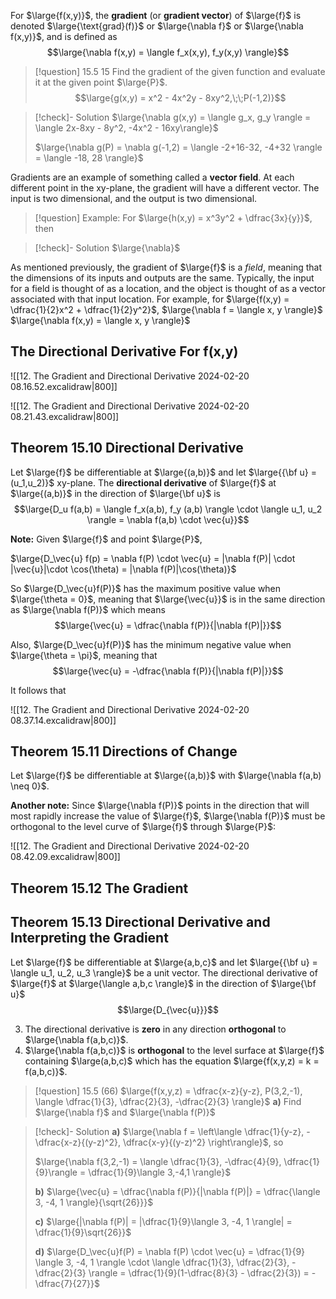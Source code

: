 For $\large{f(x,y)}$, the **gradient** (or **gradient vector**) of $\large{f}$ is denoted $\large{\text{grad}(f)}$ or $\large{\nabla f}$ or $\large{\nabla f(x,y)}$, and is defined as
$$\large{\nabla f(x,y) = \langle f_x(x,y), f_y(x,y) \rangle}$$

>[!question] 15.5 15
>Find the gradient of the given function and evaluate it at the given point $\large{P}$.
>$$\large{g(x,y) = x^2 - 4x^2y - 8xy^2,\;\;P(-1,2)}$$

>[!check]- Solution
> $\large{\nabla g(x,y) = \langle g_x, g_y \rangle = \langle 2x-8xy - 8y^2, -4x^2 - 16xy\rangle}$
> 
> $\large{\nabla g(P) = \nabla g(-1,2) = \langle -2+16-32, -4+32 \rangle = \langle -18, 28 \rangle}$

Gradients are an example of something called a **vector field**. At each different point in the xy-plane, the gradient will have a different vector. The input is two dimensional, and the output is two dimensional.

>[!question] Example:
>For $\large{h(x,y) = x^3y^2 + \dfrac{3x}{y}}$, then

>[!check]- Solution
>$\large{\nabla}$

As mentioned previously, the gradient of $\large{f}$ is a *field*, meaning that the dimensions of its inputs and outputs are the same. Typically, the input for a field is thought of as a location, and the object is thought of as a vector associated with that input location.
For example, for $\large{f(x,y) = \dfrac{1}{2}x^2 + \dfrac{1}{2}y^2}$, $\large{\nabla f = \langle x, y \rangle}$
$\large{\nabla f(x,y) = \langle x, y \rangle}$

## The Directional Derivative For f(x,y)

![[12. The Gradient and Directional Derivative 2024-02-20 08.16.52.excalidraw|800]]

![[12. The Gradient and Directional Derivative 2024-02-20 08.21.43.excalidraw|800]]

## Theorem 15.10 Directional Derivative
Let $\large{f}$ be differentiable at $\large{(a,b)}$ and let $\large{{\bf u} = (u_1,u_2)}$
xy-plane. The **directional derivative** of $\large{f}$ at $\large{(a,b)}$ in the direction of $\large{\bf u}$ is 
$$\large{D_u f(a,b) = \langle f_x(a,b), f_y (a,b) \rangle \cdot \langle u_1, u_2 \rangle = \nabla f(a,b) \cdot \vec{u}}$$

**Note:** Given $\large{f}$ and point $\large{P}$,

$\large{D_\vec{u} f(p) = \nabla f(P) \cdot \vec{u} = |\nabla f(P)| \cdot |\vec{u}|\cdot \cos(\theta) = |\nabla f(P)|\cos(\theta)}$

So $\large{D_\vec{u}f(P)}$ has the maximum positive value when $\large{\theta = 0}$, meaning that $\large{\vec{u}}$ is in the same direction as $\large{\nabla f(P)}$ which means
$$\large{\vec{u} = \dfrac{\nabla f(P)}{|\nabla f(P)|}}$$

Also, $\large{D_\vec{u}f(P)}$ has the minimum negative value when $\large{\theta = \pi}$, meaning that 
$$\large{\vec{u} = -\dfrac{\nabla f(P)}{|\nabla f(P)|}}$$

It follows that

![[12. The Gradient and Directional Derivative 2024-02-20 08.37.14.excalidraw|800]]

## Theorem 15.11 Directions of Change
Let $\large{f}$ be differentiable at $\large{(a,b)}$ with $\large{\nabla f(a,b) \neq 0}$.

**Another note:**
Since $\large{\nabla f(P)}$ points in the direction that will most rapidly increase the value of $\large{f}$, $\large{\nabla f(P)}$ must be orthogonal to the level curve of $\large{f}$ through $\large{P}$:

![[12. The Gradient and Directional Derivative 2024-02-20 08.42.09.excalidraw|800]]

## Theorem 15.12 The Gradient

## Theorem 15.13 Directional Derivative and Interpreting the Gradient

Let $\large{f}$ be differentiable at $\large{a,b,c}$ and let $\large{{\bf u} = \langle u_1, u_2, u_3 \rangle}$ be a unit vector. The directional derivative of $\large{f}$ at $\large{\langle a,b,c \rangle}$ in the direction of $\large{\bf u}$
$$\large{D_{\vec{u}}}$$

3. The directional derivative is **zero** in any direction **orthogonal** to $\large{\nabla f(a,b,c)}$.
4. $\large{\nabla f(a,b,c)}$ is **orthogonal** to the level surface at $\large{f}$ containing $\large(a,b,c)$ which has the equation $\large{f(x,y,z) = k = f(a,b,c)}$.

>[!question] 15.5 (66)
>$\large{f(x,y,z) = \dfrac{x-z}{y-z}, P(3,2,-1), \langle \dfrac{1}{3}, \dfrac{2}{3}, -\dfrac{2}{3} \rangle}$
>**a)** Find $\large{\nabla f}$ and $\large{\nabla f(P)}$

>[!check]- Solution
>**a)** $\large{\nabla f = \left\langle \dfrac{1}{y-z}, -\dfrac{x-z}{(y-z)^2}, \dfrac{x-y}{(y-z)^2} \right\rangle}$, so 
>
>$\large{\nabla f(3,2,-1) = \langle \dfrac{1}{3}, -\dfrac{4}{9}, \dfrac{1}{9}\rangle = \dfrac{1}{9}\langle 3,-4,1 \rangle}$
> 
> **b)** $\large{\vec{u} = \dfrac{\nabla f(P)}{|\nabla f(P)|} = \dfrac{\langle 3, -4, 1 \rangle}{\sqrt{26}}}$
> 
> **c)** $\large{|\nabla f(P)| = |\dfrac{1}{9}\langle 3, -4, 1 \rangle| = \dfrac{1}{9}\sqrt{26}}$
> 
> **d)** $\large{D_\vec{u}f(P) = \nabla f(P) \cdot \vec{u} = \dfrac{1}{9} \langle 3, -4, 1 \rangle \cdot \langle \dfrac{1}{3}, \dfrac{2}{3}, -\dfrac{2}{3} \rangle = \dfrac{1}{9}(1-\dfrac{8}{3} - \dfrac{2}{3}) = -\dfrac{7}{27}}$
